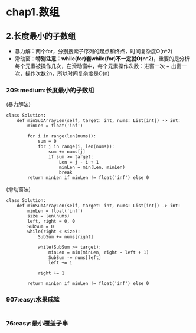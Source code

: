 # chap1.数组

## 2.长度最小的子数组
* 暴力解：两个for，分别搜索子序列的起点和终点，时间复杂度O(n^2)<br>
* 滑动窗：**特别注意：while(for)套while(for)不一定就O(n^2)**，重要的是分析每个元素被操作几次，在滑动窗中，每个元素操作次数：进窗一次 + 出窗一次，操作次数2n，所以时间复杂度是O(n)<br>

### **209:medium:长度最小的子数组**
(暴力解法)<br>
```
class Solution:
    def minSubArrayLen(self, target: int, nums: List[int]) -> int:
        minLen = float('inf')

        for i in range(len(nums)):
            sum = 0
            for j in range(i, len(nums)):
                sum += nums[j]
                if sum >= target:
                    Len = j - i + 1
                    minLen = min(Len, minLen)
                    break
        return minLen if minLen != float('inf') else 0
```
(滑动窗法)<br>
```
class Solution:
    def minSubArrayLen(self, target: int, nums: List[int]) -> int:
        minLen = float('inf')
        size = len(nums)
        left, right = 0, 0
        SubSum = 0
        while(right < size):
            SubSum += nums[right]

            while(SubSum >= target):
                minLen = min(minLen, right - left + 1)
                SubSum -= nums[left]
                left += 1
            
            right += 1

        return minLen if minLen != float('inf') else 0
```
### **907:easy:水果成篮**
```
```
### **76:easy:最小覆盖子串**
```
```